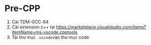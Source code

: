 # Pre-CPP
 
1. Cài TDM-GCC-64
2. Cài extension c++ tại https://marketplace.visualstudio.com/items?itemName=ms-vscode.cpptools
3. Tải thư mục `.vscode`vào thư mục code
